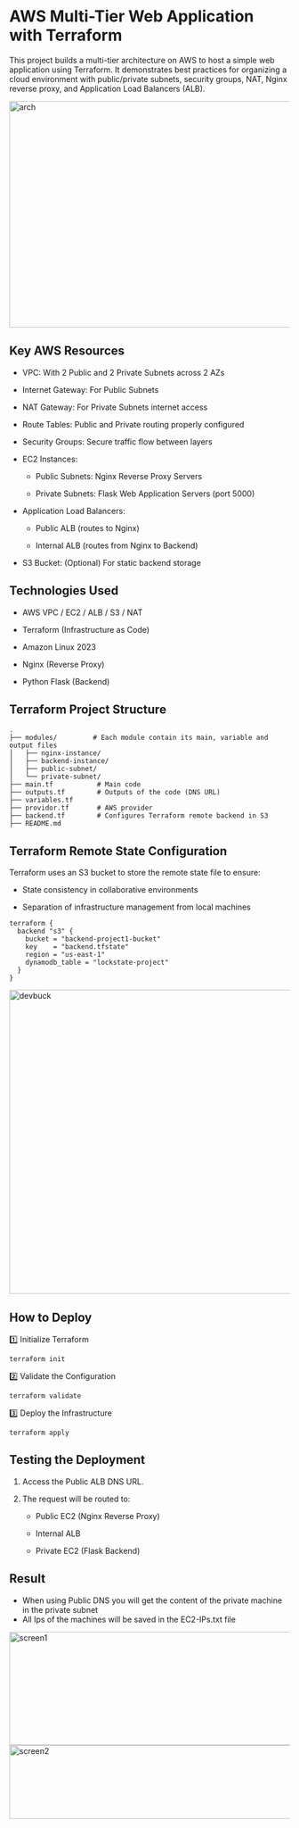 # AWS Multi-Tier Web Application with Terraform

This project builds a multi-tier architecture on AWS to host a simple web application using Terraform.
It demonstrates best practices for organizing a cloud environment with public/private subnets, security groups, NAT, Nginx reverse proxy, and Application Load Balancers (ALB).

   <img width="678" height="406" alt="arch" src="https://github.com/user-attachments/assets/f0bcc4b3-23bf-4fbd-ab1d-380175318999" />


## Key AWS Resources

- VPC: With 2 Public and 2 Private Subnets across 2 AZs

- Internet Gateway: For Public Subnets

- NAT Gateway: For Private Subnets internet access

- Route Tables: Public and Private routing properly configured

- Security Groups: Secure traffic flow between layers

- EC2 Instances:

   - Public Subnets: Nginx Reverse Proxy Servers

  - Private Subnets: Flask Web Application Servers (port 5000)

- Application Load Balancers:

  - Public ALB (routes to Nginx)

  - Internal ALB (routes from Nginx to Backend)

- S3 Bucket: (Optional) For static backend storage


## Technologies Used
- AWS VPC / EC2 / ALB / S3 / NAT

- Terraform (Infrastructure as Code)

- Amazon Linux 2023

- Nginx (Reverse Proxy)

- Python Flask (Backend)

## Terraform Project Structure

```
.
├── modules/         # Each module contain its main, variable and output files
│   ├── nginx-instance/
│   ├── backend-instance/
│   ├── public-subnet/
│   └── private-subnet/
├── main.tf           # Main code
├── outputs.tf        # Outputs of the code (DNS URL)
├── variables.tf      
├── providor.tf       # AWS provider
├── backend.tf        # Configures Terraform remote backend in S3
├── README.md

```

## Terraform Remote State Configuration
Terraform uses an S3 bucket to store the remote state file to ensure:

 - State consistency in collaborative environments

 - Separation of infrastructure management from local machines

```
terraform {
  backend "s3" {
    bucket = "backend-project1-bucket"
    key    = "backend.tfstate"
    region = "us-east-1"
    dynamodb_table = "lockstate-project" 
  }
}
```

<img width="1887" height="545" alt="devbuck" src="https://github.com/user-attachments/assets/82847ba2-070e-4c72-bf18-399ac95ef304" />

## How to Deploy

1️⃣ Initialize Terraform
```
terraform init
```

2️⃣ Validate the Configuration
```
terraform validate
```

3️⃣ Deploy the Infrastructure
```
terraform apply
```

## Testing the Deployment
1. Access the Public ALB DNS URL.

2. The request will be routed to:

   - Public EC2 (Nginx Reverse Proxy)

   - Internal ALB

   - Private EC2 (Flask Backend)

## Result
 - When using Public DNS you will get the content of the private machine in the private subnet
 - All Ips of the machines will be saved in the EC2-IPs.txt file

<img width="736" height="203" alt="screen1" src="https://github.com/user-attachments/assets/4963177c-0176-490b-bc8e-f25d37df7377" />


<img width="671" height="132" alt="screen2" src="https://github.com/user-attachments/assets/3885728e-fb8e-4828-ab78-397e21814996" />
